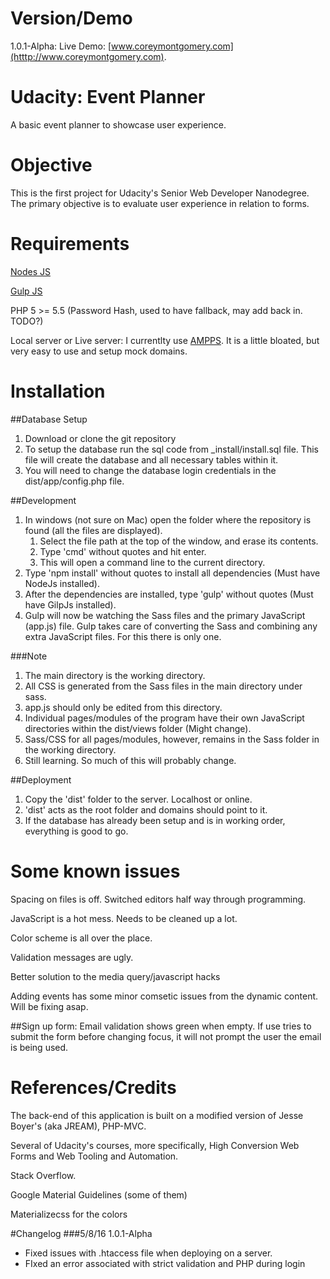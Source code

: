 # Version/Demo
1.0.1-Alpha: Live Demo: [www.coreymontgomery.com](htttp://www.coreymontgomery.com).

# Udacity: Event Planner
A basic event planner to showcase user experience.

# Objective
This is the first project for Udacity's Senior Web Developer Nanodegree. The primary objective is to evaluate user experience in relation to forms. 

# Requirements
[Nodes JS](https://nodejs.org/en/)

[Gulp JS](http://gulpjs.com/)

PHP 5 >= 5.5 (Password Hash, used to have fallback, may add back in. TODO?)

Local server or Live server: I currentlty use [AMPPS](http://www.ampps.com/). It is a little bloated, but very easy to use and setup mock domains.

# Installation
##Database Setup
1. Download or clone the git repository
2. To setup the database run the sql code from _install/install.sql file. This file will create the database and all necessary tables within it.
3. You will need to change the database login credentials in the dist/app/config.php file.  

##Development
1. In windows (not sure on Mac) open the folder where the repository is found (all the files are displayed). 
    1. Select the file path at the top of the window, and erase its contents. 
    2. Type 'cmd' without quotes and hit enter.
    3. This will open a command line to the current directory. 
3. Type 'npm install' without quotes to install all dependencies (Must have NodeJs installed).
4. After the dependencies are installed, type 'gulp' without quotes (Must have GilpJs installed).
5. Gulp will now be watching the Sass files and the primary JavaScript (app.js) file. Gulp takes care of converting the Sass and combining any extra JavaScript files. For this there is only one.

###Note
1. The main directory is the working directory.
2. All CSS is generated from the Sass files in the main directory under sass. 
3. app.js should only  be edited from this directory. 
4. Individual pages/modules of the program have their own JavaScript directories within the dist/views folder (Might change).
5. Sass/CSS for all pages/modules, however, remains in the Sass folder in the working directory.
5. Still learning. So much of this will probably change.

##Deployment
1. Copy the 'dist' folder to the server. Localhost or online.
2. 'dist' acts as the root folder and domains should point to it.
3. If the database has already been setup and is in working order, everything is good to go.

# Some known issues
Spacing on files is off.  Switched editors half way through programming.

JavaScript is a hot mess. Needs to be cleaned up a lot.

Color scheme is all over the place.

Validation messages are ugly.

Better solution to the media query/javascript hacks

Adding events has some minor comsetic issues from the dynamic content.  Will be fixing asap.

##Sign up form: 
Email validation shows green when empty.
If use tries to submit the form before changing focus, it will not prompt the user the email is being used.

# References/Credits
The back-end of this application is built on a modified version of Jesse Boyer's (aka JREAM), PHP-MVC. 

Several of Udacity's courses, more specifically, High Conversion Web Forms and Web Tooling and Automation.

Stack Overflow.

Google Material Guidelines (some of them)

Materializecss for the colors

#Changelog
###5/8/16 1.0.1-Alpha
* Fixed issues with .htaccess file when deploying on a server.
* FIxed an error associated with strict validation and PHP during login
